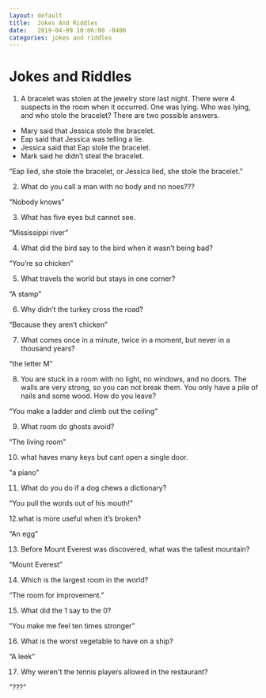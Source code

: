 ```yaml
---
layout: default
title:  Jokes And Riddles
date:   2019-04-09 10:06:00 -0400
categories: jokes and riddles
---
```

# Jokes and Riddles
1. A bracelet was stolen at the jewelry store last night. There were 4 suspects in the room when it occurred. One was lying. Who was lying, and who stole the bracelet? There are two possible answers.
* Mary said that Jessica stole the bracelet.
* Eap said that Jessica was telling a lie.
* Jessica said that Eap stole the bracelet.
* Mark said he didn’t steal the bracelet.

“Eap lied, she stole the bracelet, or Jessica lied, she stole the bracelet.”

2. What do you call a man with no body and no noes???

“Nobody knows”     

3. What has five eyes but cannot see.

“Mississippi river”

4. What did the bird say to the bird when it wasn’t being bad?

“You’re so chicken”

5. What travels the world but stays in one corner?

“A stamp”

6. Why didn’t the turkey cross the road?

“Because they aren’t chicken”       

7. What comes once in a minute, twice in a moment, but never in a thousand years?

“the letter M”

8. You are stuck in a room with no light, no windows, and no doors. The walls are very strong, so you can not break them. You only have a pile of nails and some wood. How do you leave?

“You make a ladder and climb out the ceiling”

9. What room do ghosts avoid?

“The living room”

10. what haves many keys but cant open a single door.

“a piano”

11. What do you do if a dog chews a dictionary?

“You pull the words out of his mouth!”

12.what is more useful when it’s broken?

“An egg”

13. Before Mount Everest was discovered, what was the tallest mountain?

“Mount Everest”

14. Which is the largest room in the world?

“The room for improvement.”

15. What did the 1 say to the 0?

“You make me feel ten times stronger”

16. What is the worst vegetable to have on a ship?

“A leek”

17. Why weren't the tennis players allowed in the restaurant?

"???"
